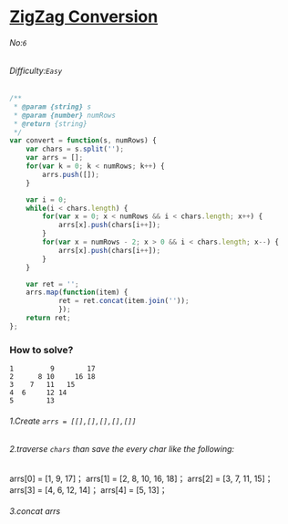# [ZigZag Conversion](https://leetcode.com/problems/zigzag-conversion/)
###### No:`6`
###### Difficulty:`Easy`


```javascript
/**
 * @param {string} s
 * @param {number} numRows
 * @return {string}
 */
var convert = function(s, numRows) {
    var chars = s.split('');
    var arrs = [];
    for(var k = 0; k < numRows; k++) {
        arrs.push([]);
    }

    var i = 0;
    while(i < chars.length) {
        for(var x = 0; x < numRows && i < chars.length; x++) {
            arrs[x].push(chars[i++]);
        }
        for(var x = numRows - 2; x > 0 && i < chars.length; x--) {
            arrs[x].push(chars[i++]);
        }
    }

    var ret = '';
    arrs.map(function(item) {
            ret = ret.concat(item.join(''));
            });
    return ret;
};
```
### How to solve?
```
1         9        17
2      8 10     16 18
3    7   11   15
4  6     12 14
5        13
```

###### 1.Create `arrs = [[],[],[],[],[]]`

###### 2.traverse `chars` than save the every char like the following:
arrs[0] = [1, 9, 17]；
arrs[1] = [2, 8, 10, 16, 18]；
arrs[2] = [3, 7, 11, 15]；
arrs[3] = [4, 6, 12, 14]；
arrs[4] = [5, 13]；

###### 3.concat arrs
